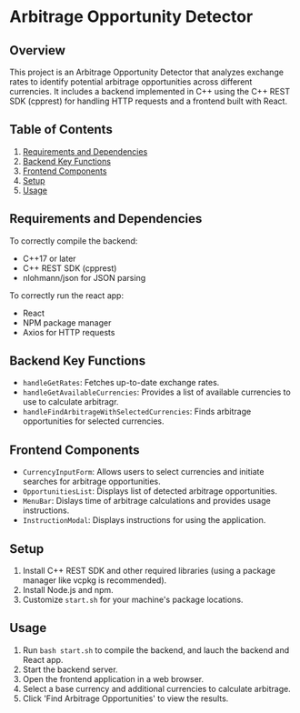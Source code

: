 # Arbitrage Opportunity Detector

## Overview

This project is an Arbitrage Opportunity Detector that analyzes exchange rates to identify potential arbitrage opportunities across different currencies. It includes a backend implemented in C++ using the C++ REST SDK (cpprest) for handling HTTP requests and a frontend built with React.

## Table of Contents

1. [Requirements and Dependencies](#Requirements)
2. [Backend Key Functions](#Backend)
3. [Frontend Components](#Frontend)
4. [Setup](#Setup)
5. [Usage](#Usage)

## Requirements and Dependencies

To correctly compile the backend:

- C++17 or later
- C++ REST SDK (cpprest)
- nlohmann/json for JSON parsing

To correctly run the react app:

- React
- NPM package manager
- Axios for HTTP requests

## Backend Key Functions

- `handleGetRates`: Fetches up-to-date exchange rates.
- `handleGetAvailableCurrencies`: Provides a list of available currencies to use to calculate arbitragr.
- `handleFindArbitrageWithSelectedCurrencies`: Finds arbitrage opportunities for selected currencies.

## Frontend Components

- `CurrencyInputForm`: Allows users to select currencies and initiate searches for arbitrage opportunities.
- `OpportunitiesList`: Displays list of detected arbitrage opportunities.
- `MenuBar`: Dislays time of arbitrage calculations and provides usage instructions.
- `InstructionModal`: Displays instructions for using the application.

## Setup

1. Install C++ REST SDK and other required libraries (using a package manager like vcpkg is recommended).
2. Install Node.js and npm.
3. Customize `start.sh` for your machine's package locations.

## Usage

1. Run `bash start.sh` to compile the backend, and lauch the backend and React app.
2. Start the backend server.
3. Open the frontend application in a web browser.
4. Select a base currency and additional currencies to calculate arbitrage.
5. Click 'Find Arbitrage Opportunities' to view the results.
